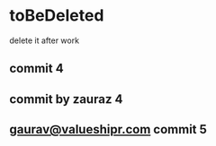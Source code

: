 # toBeDeleted
delete it after work
## commit 4

## commit by zauraz 4
## gaurav@valueshipr.com commit 5


